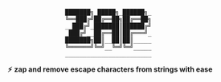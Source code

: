 

                    ███████╗_█████╗_██████╗_
                    ╚══███╔╝██╔══██╗██╔══██╗
                    __███╔╝_███████║██████╔╝
                    _███╔╝__██╔══██║██╔═══╝_
                    ███████╗██║__██║██║_____
                    ╚══════╝╚═╝__╚═╝╚═╝_____
                    ________________________
**:zap:** **zap and remove escape characters from strings with ease**
